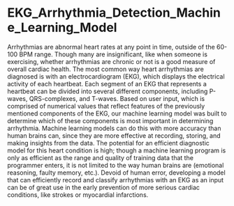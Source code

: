 # EKG_Arrhythmia_Detection_Machine_Learning_Model

  Arrhythmias are abnormal heart rates at any point in time, outside of the 60-100 BPM range. Though many are insignificant, like when someone is exercising, whether 
arrhythmias are chronic or not is a good measure of overall cardiac health. The most common way heart arrhythmias are diagnosed is with an electrocardiogram (EKG), 
which displays the electrical activity of each heartbeat. Each segment of an EKG that represents a heartbeat can be divided into several different components, including 
P-waves, QRS-complexes, and T-waves. Based on user input, which is comprised of numerical values that reflect features of the previously mentioned components of the EKG, 
our machine learning model was built to determine which of these components is most important in determining arrhythmia. Machine learning models can do this with more 
accuracy than human brains can, since they are more effective at recording, storing, and making insights from the data. The potential for an efficient diagnostic model 
for this heart condition is high; though a machine learning program is only as efficient as the range and quality of training data that the programmer enters, it is not 
limited to the way human brains are (emotional reasoning, faulty memory, etc.). Devoid of human error, developing a model that can efficiently record and classify 
arrhythmias with an EKG as an input can be of great use in the early prevention of more serious cardiac conditions, like strokes or myocardial infarctions. 
